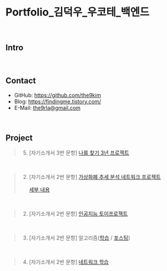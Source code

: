 # Portfolio_김덕우_우코테_백엔드

</br>

## Intro

</br>

## Contact
- GitHub: https://github.com/the9kim
- Blog: https://findingme.tistory.com/
- E-Mail: the9rla@gmail.com

</br>

## Project
> 5. [자기소개서 3번 문항] [나를 찾기 3년 프로젝트](https://www.notion.so/3-dd5cd745191c477e8494a14385a5992c) 
</br>

> 2. [자기소개서 2번 문항] [가상화폐 추세 분석 네트워크 프로젝트](https://github.com/BONGJUNJANG/AIFFELTON)
> 
>     [세부 내용](https://github.com/BONGJUNJANG/AIFFELTON/blob/main/README.md)

</br>

> 2. [자기소개서 2번 문항] [인공지능 토이프로젝트](https://github.com/the9kim/AI-Toy-Project)
</br>

> 3. [자기소개서 2번 문항] 알고리즘([학습](https://colab.research.google.com/drive/1NocHSHYP6j4kO5FB-VJYgyQA8pWxNevB?usp=sharing) / [포스팅](https://findingme.tistory.com/category/%EC%9E%90%EB%A3%8C%EA%B5%AC%EC%A1%B0%20%26%20%EC%95%8C%EA%B3%A0%EB%A6%AC%EC%A6%98))
</br>

> 4. [자기소개서 2번 문항] [네트워크 학습](https://findingme.tistory.com/category/%EB%84%A4%ED%8A%B8%EC%9B%8C%ED%81%AC)
</br>



